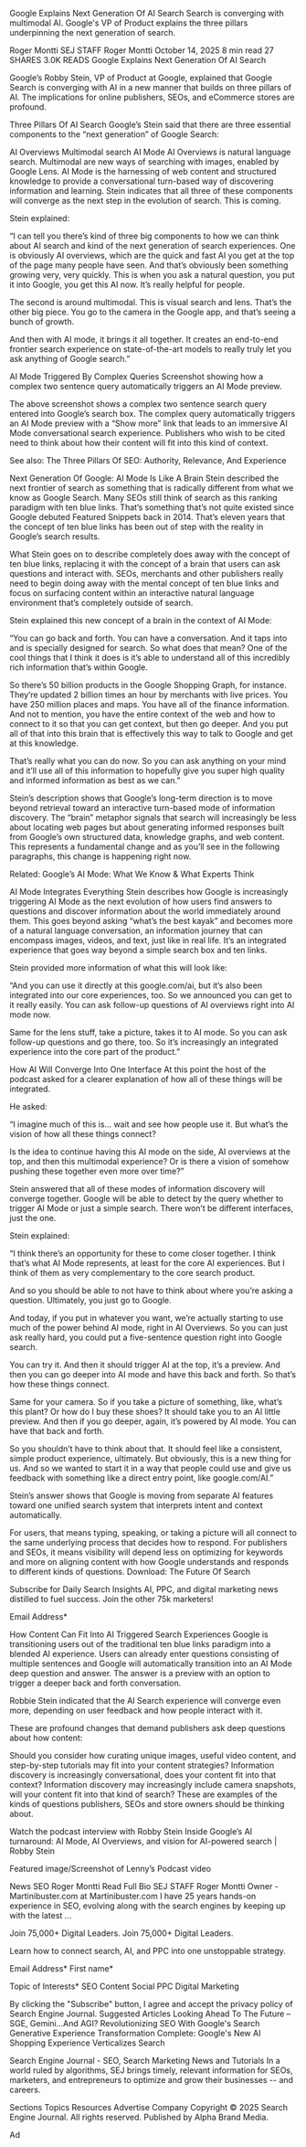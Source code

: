 
Google Explains Next Generation Of AI Search
Search is converging with multimodal AI. Google's VP of Product explains the three pillars underpinning the next generation of search.

Roger Montti
SEJ STAFF
Roger Montti
October 14, 2025
8 min read
27
SHARES
3.0K
READS
Google Explains Next Generation Of AI Search

Google’s Robby Stein, VP of Product at Google, explained that Google Search is converging with AI in a new manner that builds on three pillars of AI. The implications for online publishers, SEOs, and eCommerce stores are profound.

Three Pillars Of AI Search
Google’s Stein said that there are three essential components to the “next generation” of Google Search:

AI Overviews
Multimodal search
AI Mode
AI Overviews is natural language search. Multimodal are new ways of searching with images, enabled by Google Lens. AI Mode is the harnessing of web content and structured knowledge to provide a conversational turn-based way of discovering information and learning. Stein indicates that all three of these components will converge as the next step in the evolution of search. This is coming.

Stein explained:

“I can tell you there’s kind of three big components to how we can think about AI search and kind of the next generation of search experiences. One is obviously AI overviews, which are the quick and fast AI you get at the top of the page many people have seen. And that’s obviously been something growing very, very quickly. This is when you ask a natural question, you put it into Google, you get this AI now. It’s really helpful for people.

The second is around multimodal. This is visual search and lens. That’s the other big piece. You go to the camera in the Google app, and that’s seeing a bunch of growth.

And then with AI mode, it brings it all together. It creates an end-to-end frontier search experience on state-of-the-art models to really truly let you ask anything of Google search.”

AI Mode Triggered By Complex Queries
Screenshot showing how a complex two sentence query automatically triggers an AI Mode preview.

The above screenshot shows a complex two sentence search query entered into Google’s search box. The complex query automatically triggers an AI Mode preview with a “Show more” link that leads to an immersive AI Mode conversational search experience. Publishers who wish to be cited need to think about how their content will fit into this kind of context.

See also: The Three Pillars Of SEO: Authority, Relevance, And Experience

Next Generation Of Google: AI Mode Is Like A Brain
Stein described the next frontier of search as something that is radically different from what we know as Google Search. Many SEOs still think of search as this ranking paradigm with ten blue links. That’s something that’s not quite existed since Google debuted Featured Snippets back in 2014. That’s eleven years that the concept of ten blue links has been out of step with the reality in Google’s search results.

What Stein goes on to describe completely does away with the concept of ten blue links, replacing it with the concept of a brain that users can ask questions and interact with. SEOs, merchants and other publishers really need to begin doing away with the mental concept of ten blue links and focus on surfacing content within an interactive natural language environment that’s completely outside of search.

Stein explained this new concept of a brain in the context of AI Mode:

“You can go back and forth. You can have a conversation. And it taps into and is specially designed for search. So what does that mean? One of the cool things that I think it does is it’s able to understand all of this incredibly rich information that’s within Google.

So there’s 50 billion products in the Google Shopping Graph, for instance. They’re updated 2 billion times an hour by merchants with live prices.
You have 250 million places and maps.
You have all of the finance information.
And not to mention, you have the entire context of the web and how to connect to it so that you can get context, but then go deeper.
And you put all of that into this brain that is effectively this way to talk to Google and get at this knowledge.

That’s really what you can do now. So you can ask anything on your mind and it’ll use all of this information to hopefully give you super high quality and informed information as best as we can.”

Stein’s description shows that Google’s long-term direction is to move beyond retrieval toward an interactive turn-based mode of information discovery. The “brain” metaphor signals that search will increasingly be less about locating web pages but about generating informed responses built from Google’s own structured data, knowledge graphs, and web content. This represents a fundamental change and as you’ll see in the following paragraphs, this change is happening right now.

Related: Google’s AI Mode: What We Know & What Experts Think

AI Mode Integrates Everything
Stein describes how Google is increasingly triggering AI Mode as the next evolution of how users find answers to questions and discover information about the world immediately around them. This goes beyond asking “what’s the best kayak” and becomes more of a natural language conversation, an information journey that can encompass images, videos, and text, just like in real life. It’s an integrated experience that goes way beyond a simple search box and ten links.

Stein provided more information of what this will look like:

“And you can use it directly at this google.com/ai, but it’s also been integrated into our core experiences, too. So we announced you can get to it really easily. You can ask follow-up questions of AI overviews right into AI mode now.

Same for the lens stuff, take a picture, takes it to AI mode. So you can ask follow-up questions and go there, too. So it’s increasingly an integrated experience into the core part of the product.”

How AI Will Converge Into One Interface
At this point the host of the podcast asked for a clearer explanation of how all of these things will be integrated.

He asked:

“I imagine much of this is… wait and see how people use it. But what’s the vision of how all these things connect?

Is the idea to continue having this AI mode on the side, AI overviews at the top, and then this multimodal experience? Or is there a vision of somehow pushing these together even more over time?”

Stein answered that all of these modes of information discovery will converge together. Google will be able to detect by the query whether to trigger AI Mode or just a simple search. There won’t be different interfaces, just the one.

Stein explained:

“I think there’s an opportunity for these to come closer together. I think that’s what AI Mode represents, at least for the core AI experiences. But I think of them as very complementary to the core search product.

And so you should be able to not have to think about where you’re asking a question. Ultimately, you just go to Google.

And today, if you put in whatever you want, we’re actually starting to use much of the power behind AI mode, right in AI Overviews. So you can just ask really hard, you could put a five-sentence question right into Google search.

You can try it. And then it should trigger AI at the top, it’s a preview. And then you can go deeper into AI mode and have this back and forth. So that’s how these things connect.

Same for your camera. So if you take a picture of something, like, what’s this plant? Or how do I buy these shoes? It should take you to an AI little preview. And then if you go deeper, again, it’s powered by AI mode. You can have that back and forth.

So you shouldn’t have to think about that. It should feel like a consistent, simple product experience, ultimately. But obviously, this is a new thing for us. And so we wanted to start it in a way that people could use and give us feedback with something like a direct entry point, like google.com/AI.”

Stein’s answer shows that Google is moving from separate AI features toward one unified search system that interprets intent and context automatically.

For users, that means typing, speaking, or taking a picture will all connect to the same underlying process that decides how to respond.
For publishers and SEOs, it means visibility will depend less on optimizing for keywords and more on aligning content with how Google understands and responds to different kinds of questions.
Download: The Future Of Search

Subscribe for Daily Search Insights
AI, PPC, and digital marketing news distilled to fuel success. Join the other 75k marketers!


Email Address*














How Content Can Fit Into AI Triggered Search Experiences
Google is transitioning users out of the traditional ten blue links paradigm into a blended AI experience. Users can already enter questions consisting of multiple sentences and Google will automatically transition into an AI Mode deep question and answer. The answer is a preview with an option to trigger a deeper back and forth conversation.

Robbie Stein indicated that the AI Search experience will converge even more, depending on user feedback and how people interact with it.

These are profound changes that demand publishers ask deep questions about how content:

Should you consider how curating unique images, useful video content, and step-by-step tutorials may fit into your content strategies?
Information discovery is increasingly conversational, does your content fit into that context?
Information discovery may increasingly include camera snapshots, will your content fit into that kind of search?
These are examples of the kinds of questions publishers, SEOs and store owners should be thinking about.

Watch the podcast interview with Robby Stein
Inside Google’s AI turnaround: AI Mode, AI Overviews, and vision for AI-powered search | Robby Stein



Featured image/Screenshot of Lenny’s Podcast video

News SEO
Roger Montti
Read Full Bio
SEJ STAFF
Roger Montti
Owner - Martinibuster.com at Martinibuster.com
I have 25 years hands-on experience in SEO, evolving along with the search engines by keeping up with the latest ...

Join 75,000+ Digital Leaders.
Join 75,000+ Digital Leaders.

Learn how to connect search, AI, and PPC into one unstoppable strategy.


Email Address*
First name*

Topic of Interests*
SEO
Content
Social
PPC
Digital Marketing













By clicking the "Subscribe" button, I agree and accept the privacy policy of Search Engine Journal.
Suggested Articles
Looking Ahead To The Future – SGE, Gemini…And AGI?
Revolutionizing SEO With Google's Search Generative Experience
Transformation Complete: Google's New AI Shopping Experience Verticalizes Search




Search Engine Journal - SEO, Search Marketing News and Tutorials
In a world ruled by algorithms, SEJ brings timely, relevant information for SEOs, marketers, and entrepreneurs to optimize and grow their businesses -- and careers.

Sections
Topics
Resources
Advertise
Company
Copyright © 2025 Search Engine Journal. All rights reserved. Published by Alpha Brand Media.

Ad


